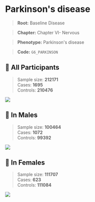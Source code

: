 # Parkinson's disease

> **Root:** Baseline Disease  

> **Chapter:** Chapter VI- Nervous  

> **Phenotype:** Parkinson's disease  

> **Code:** `G6_PARKINSON`

## 🧪 All Participants  
> Sample size: **212171**  
> Cases: **1695**  
> Controls: **210476**
<img src="/Disease/Figures/ALL/Incidence/G6_PARKINSON.png"/>
<CsvTable src="/public/Disease/Data/ALL/Incidence/COX_G6_PARKINSON.csv" label="🔍 View full results" />

## 👨 In Males  
> Sample size: **100464**  
> Cases: **1072**  
> Controls: **99392**
<img src="/Disease/Figures/Male/Incidence/G6_PARKINSON.png"/>
<CsvTable src="/public/Disease/Data/Male/Incidence/COX_G6_PARKINSON.csv" label="🔍 View full results" />

## 👩 In Females  
> Sample size: **111707**  
> Cases: **623**  
> Controls: **111084**
<img src="/Disease/Figures/Female/Incidence/G6_PARKINSON.png"/>
<CsvTable src="/public/Disease/Data/Female/Incidence/COX_G6_PARKINSON.csv" label="🔍 View full results" />

